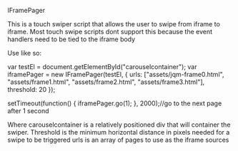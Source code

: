 IFramePager

This is a touch swiper script that allows the user to swipe
from iframe to iframe.  Most touch swipe scripts dont support
this because the event handlers need to be tied to the iframe
body

Use like so:

var testEl = document.getElementById("carouselcontainer");
var iframePager = new IFramePager(testEl, {
    urls: ["assets/jqm-frame0.html", "assets/frame1.html",
           "assets/frame2.html", "assets/frame3.html"],
            threshold: 20
});

setTimeout(function() {
    iframePager.go(1);
}, 2000);//go to the next page after 1 second

Where carouselcontainer is a relatively positioned div that
will container the swiper.
Threshold is the minimum horizontal distance in pixels needed
for a swipe to be triggered
urls is an array of pages to use as the iframe sources


